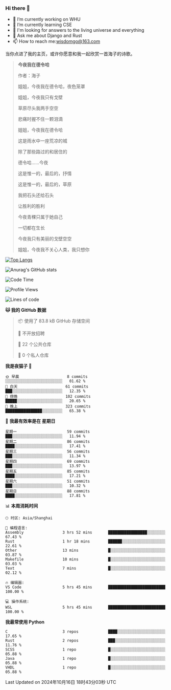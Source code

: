 ### Hi there 👋



- 🔭 I’m currently working on WHU
- 🌱 I’m currently learning CSE
- 🤔 I'm looking for answers to the living universe and everything
- 💬 Ask me about Django and Rust
- 📫 How to reach me:wisdomgo@163.com

当你点进了我的主页，或许你愿意和我一起欣赏一首海子的诗歌。

>**今夜我在德令哈**
>
>作者：海子
>
>姐姐，今夜我在德令哈，夜色笼罩
>
>姐姐，今夜我只有戈壁
>
>草原尽头我两手空空
>
>悲痛时握不住一颗泪滴
>
>姐姐，今夜我在德令哈
>
>这是雨水中一座荒凉的城
>
>除了那些路过的和居住的
>
>德令哈......今夜
>
>这是惟一的，最后的，抒情
>
>这是惟一的，最后的，草原
>
>我把石头还给石头
>
>让胜利的胜利
>
>今夜青稞只属于她自己
>
>一切都在生长
>
>今夜我只有美丽的戈壁空空
>
>姐姐，今夜我不关心人类，我只想你



[![Top Langs](https://github-readme-stats.vercel.app/api/top-langs/?username=wisdomgo&theme=onedark)](https://github.com/anuraghazra/github-readme-stats)

![Anurag's GitHub stats](https://github-readme-stats.vercel.app/api?username=wisdomgo&hide=contribs,stars&theme=synthwave)

<!--START_SECTION:waka-->
![Code Time](http://img.shields.io/badge/Code%20Time-281%20hrs%2011%20mins-blue)

![Profile Views](http://img.shields.io/badge/%E4%B8%AA%E4%BA%BA%E8%B5%84%E6%96%99%E8%A7%82%E7%9C%8B%E6%AC%A1%E6%95%B0-4-blue)

![Lines of code](https://img.shields.io/badge/%E4%BB%8E%E3%80%8CHello%20World%E3%80%8D%E8%B5%B7%E6%88%91%E5%B7%B2%E7%BB%8F%E5%86%99%E4%BA%86-638.8%20thousand%20%E8%A1%8C%E4%BB%A3%E7%A0%81-blue)

**🐱 我的 GitHub 数据** 

> 📦  使用了 83.8 kB GitHub 存储空间 
 > 
> 🚫 不开放招聘
 > 
> 📜 22 个公共仓库 
 > 
> 🔑 0 个私人仓库 
 > 
**我是夜猫子 🦉** 

```text
🌞 早晨                     8 commits           ░░░░░░░░░░░░░░░░░░░░░░░░░   01.62 % 
🌆 白天                     61 commits          ███░░░░░░░░░░░░░░░░░░░░░░   12.35 % 
🌃 傍晚                     102 commits         █████░░░░░░░░░░░░░░░░░░░░   20.65 % 
🌙 晚上                     323 commits         ████████████████░░░░░░░░░   65.38 % 
```
📅 **我最有效率是在 星期日** 

```text
星期一                      59 commits          ███░░░░░░░░░░░░░░░░░░░░░░   11.94 % 
星期二                      86 commits          ████░░░░░░░░░░░░░░░░░░░░░   17.41 % 
星期三                      56 commits          ███░░░░░░░░░░░░░░░░░░░░░░   11.34 % 
星期四                      69 commits          ███░░░░░░░░░░░░░░░░░░░░░░   13.97 % 
星期五                      85 commits          ████░░░░░░░░░░░░░░░░░░░░░   17.21 % 
星期六                      51 commits          ███░░░░░░░░░░░░░░░░░░░░░░   10.32 % 
星期日                      88 commits          ████░░░░░░░░░░░░░░░░░░░░░   17.81 % 
```


📊 **本周消耗时间** 

```text
🕑︎ 时区: Asia/Shanghai

💬 编程语言: 
Assembly                 3 hrs 52 mins       █████████████████░░░░░░░░   67.43 % 
Rust                     1 hr 18 mins        ██████░░░░░░░░░░░░░░░░░░░   22.61 % 
Other                    13 mins             █░░░░░░░░░░░░░░░░░░░░░░░░   03.87 % 
Makefile                 10 mins             █░░░░░░░░░░░░░░░░░░░░░░░░   03.03 % 
Text                     7 mins              █░░░░░░░░░░░░░░░░░░░░░░░░   02.12 % 

🔥 编辑器: 
VS Code                  5 hrs 45 mins       █████████████████████████   100.00 % 

💻 操作系统: 
WSL                      5 hrs 45 mins       █████████████████████████   100.00 % 
```

**我最常使用 Python** 

```text
C                        3 repos             ████░░░░░░░░░░░░░░░░░░░░░   17.65 % 
Rust                     2 repos             ███░░░░░░░░░░░░░░░░░░░░░░   11.76 % 
SCSS                     1 repo              █░░░░░░░░░░░░░░░░░░░░░░░░   05.88 % 
Java                     1 repo              █░░░░░░░░░░░░░░░░░░░░░░░░   05.88 % 
VHDL                     1 repo              █░░░░░░░░░░░░░░░░░░░░░░░░   05.88 % 
```




 Last Updated on 2024年10月16日 18时43分03秒 UTC
<!--END_SECTION:waka-->
